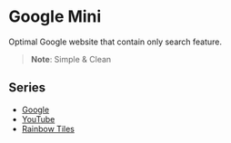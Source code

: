 # Google Mini
Optimal Google website that contain only search feature.
 > **Note**: Simple &amp; Clean

## Series
- [Google](https://mineeric64.github.io/GoogleMini)
- [YouTube](https://mineeric64.github.io/YouTubeMini)
- [Rainbow Tiles](https://mineeric64.github.io/RainbowTiles)
